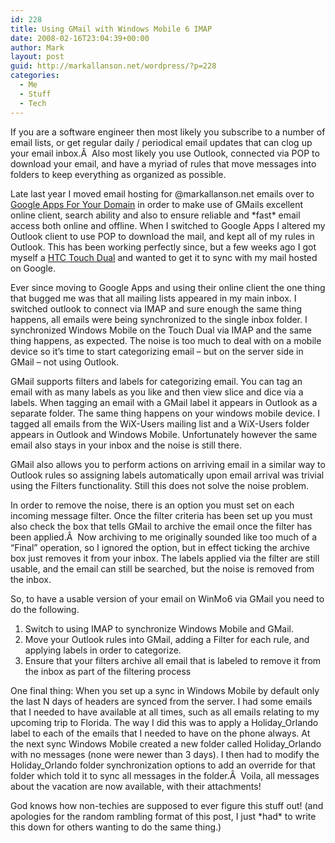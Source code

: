 ```yaml
---
id: 228
title: Using GMail with Windows Mobile 6 IMAP
date: 2008-02-16T23:04:39+00:00
author: Mark
layout: post
guid: http://markallanson.net/wordpress/?p=228
categories:
  - Me
  - Stuff
  - Tech
---
```

If you are a software engineer then most likely you subscribe to a number of email lists, or get regular daily / periodical email updates that can clog up your email inbox.Â  Also most likely you use Outlook, connected via POP to download your email, and have a myriad of rules that move messages into folders to keep everything as organized as possible.

Late last year I moved email hosting for @markallanson.net emails over to [Google Apps For Your Domain](http://google.com/a "Google apps for your domain") in order to make use of GMails excellent online client, search ability and also to ensure reliable and \*fast\* email access both online and offline. When I switched to Google Apps I altered my Outlook client to use POP to download the mail, and kept all of my rules in Outlook. This has been working perfectly since, but a few weeks ago I got myself a [HTC Touch Dual](http://www.europe.htc.com/en/products/htctouchdual.html "HTC Europe - Touch Dual") and wanted to get it to sync with my mail hosted on Google.

Ever since moving to Google Apps and using their online client the one thing that bugged me was that all mailing lists appeared in my main inbox. I switched outlook to connect via IMAP and sure enough the same thing happens, all emails were being synchronized to the single inbox folder. I synchronized Windows Mobile on the Touch Dual via IMAP and the same thing happens, as expected. The noise is too much to deal with on a mobile device so it&#8217;s time to start categorizing email &#8211; but on the server side in GMail &#8211; not using Outlook.

GMail supports filters and labels for categorizing email. You can tag an email with as many labels as you like and then view slice and dice via a labels. When tagging an email with a GMail label it appears in Outlook as a separate folder. The same thing happens on your windows mobile device. I tagged all emails from the WiX-Users mailing list and a WiX-Users folder appears in Outlook and Windows Mobile. Unfortunately however the same email also stays in your inbox and the noise is still there.

GMail also allows you to perform actions on arriving email in a similar way to Outlook rules so assigning labels automatically upon email arrival was trivial using the Filters functionality. Still this does not solve the noise problem.

In order to remove the noise, there is an option you must set on each incoming message filter. Once the filter criteria has been set up you must also check the box that tells GMail to archive the email once the filter has been applied.Â  Now archiving to me originally sounded like too much of a &#8220;Final&#8221; operation, so I ignored the option, but in effect ticking the archive box just removes it from your inbox. The labels applied via the filter are still usable, and the email can still be searched, but the noise is removed from the inbox.

So, to have a usable version of your email on WinMo6 via GMail you need to do the following.

  1. Switch to using IMAP to synchronize Windows Mobile and GMail.
  2. Move your Outlook rules into GMail, adding a Filter for each rule, and applying labels in order to categorize.
  3. Ensure that your filters archive all email that is labeled to remove it from the inbox as part of the filtering process

One final thing: When you set up a sync in Windows Mobile by default only the last N days of headers are synced from the server. I had some emails that I needed to have available at all times, such as all emails relating to my upcoming trip to Florida. The way I did this was to apply a Holiday\_Orlando label to each of the emails that I needed to have on the phone always. At the next sync Windows Mobile created a new folder called Holiday\_Orlando with no messages (none were newer than 3 days). I then had to modify the Holiday_Orlando folder synchronization options to add an override for that folder which told it to sync all messages in the folder.Â  Voila, all messages about the vacation are now available, with their attachments!

God knows how non-techies are supposed to ever figure this stuff out! (and apologies for the random rambling format of this post, I just \*had\* to write this down for others wanting to do the same thing.)